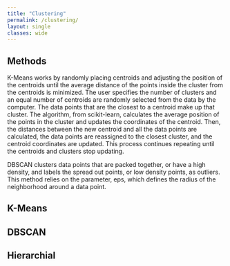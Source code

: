 ```yaml
---
title: "Clustering"
permalink: /clustering/
layout: single
classes: wide
---
```


## Methods 

K-Means works by randomly placing centroids and adjusting the position of the centroids until the average distance of the points inside the cluster from the centroids is minimized. The user specifies the number of clusters and an equal number of centroids are randomly selected from the data by the computer. The data points that are the closest to a centroid make up that cluster. The algorithm, from scikit-learn, calculates the average position of the points in the cluster and updates the coordinates of the centroid. Then, the distances between the new centroid and all the data points are calculated, the data points are reassigned to the closest cluster, and the centroid coordinates are updated. This process continues repeating until the centroids and clusters stop updating. 

DBSCAN clusters data points that are packed together, or have a high density, and labels the spread out points, or low density points, as outliers. This method relies on the parameter, eps, which defines the radius of the neighborhood around a data point. 

## K-Means 



## DBSCAN



## Hierarchial 
